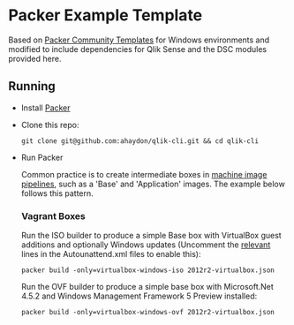 # Packer Example Template

Based on [Packer Community Templates](https://github.com/mefellows/packer-community-templates) for Windows environments and modified to include dependencies for Qlik Sense and the DSC modules provided here.

## Running 

* Install [Packer](https://github.com/mitchellh/packer/)
* Clone this repo:

  ```
  git clone git@github.com:ahaydon/qlik-cli.git && cd qlik-cli
  ```

* Run Packer 

  Common practice is to create intermediate boxes in [machine image pipelines](http://www.onegeek.com.au/articles/machine-factories-part1-vagrant), such as a 'Base' and 'Application' images. The example below follows this pattern.

  ### Vagrant Boxes

  Run the ISO builder to produce a simple Base box with VirtualBox guest additions and optionally Windows updates (Uncomment the [relevant](/answer_files/2012_r2/Autounattend.xml#L243-L267) lines in the Autounattend.xml files to enable this):

  ```
  packer build -only=virtualbox-windows-iso 2012r2-virtualbox.json
  ```

  Run the OVF builder to produce a simple base box with Microsoft.Net 4.5.2 and Windows Management Framework 5 Preview installed:
  
  ```
  packer build -only=virtualbox-windows-ovf 2012r2-virtualbox.json
  ```
